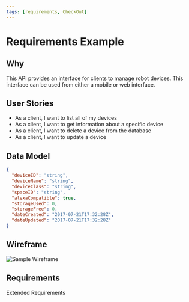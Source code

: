 ```yaml
---
tags: [requirements, CheckOut]
---
```


# Requirements Example 

## Why 

This API provides an interface for clients to manage robot devices.  This interface can be used from either a mobile or web interface.

## User Stories

-   As a client, I want to list all of my devices 
-   As a client, I want to get information about a specific device
-   As a client, I want to delete a device from the database
-   As a client, I want to update a device

## Data Model

```json
{
  "deviceID": "string",
  "deviceName": "string",
  "deviceClass": "string",
  "spaceID": "string",
  "alexaCompatible": true,
  "storageUsed": 0,
  "storageFree": 0,
  "dateCreated": "2017-07-21T17:32:28Z",
  "dateUpdated": "2017-07-21T17:32:28Z"
}
```

## Wireframe

![Sample Wireframe]()

## Requirements

Extended Requirements